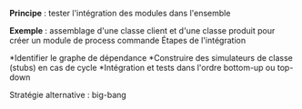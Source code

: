 __Principe__ : tester l'intégration des modules dans l'ensemble

__Exemple__ : assemblage d'une classe client et d'une classe produit pour créer un module de process commande
Étapes de l'intégration


*Identifier le graphe de dépendance
*Construire des simulateurs de classe (stubs) en cas de cycle
*Intégration et tests dans l'ordre bottom-up ou top-down
 
Stratégie alternative : big-bang


